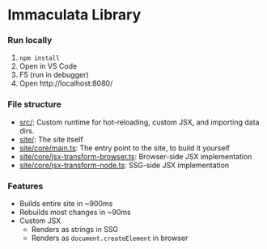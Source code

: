 # Immaculata Library

### Run locally

1. `npm install`
2. Open in VS Code
3. F5 (run in debugger)
4. Open http://localhost:8080/

### File structure

* [src/](): Custom runtime for hot-reloading, custom JSX, and importing data dirs.
* [site/](): The site itself
* [site/core/main.ts](): The entry point to the site, to build it yourself
* [site/core/jsx-transform-browser.ts](): Browser-side JSX implementation
* [site/core/jsx-transform-node.ts](): SSG-side JSX implementation

### Features

* Builds entire site in ~900ms
* Rebuilds most changes in ~90ms
* Custom JSX
  * Renders as strings in SSG
  * Renders as `document.createElement` in browser
